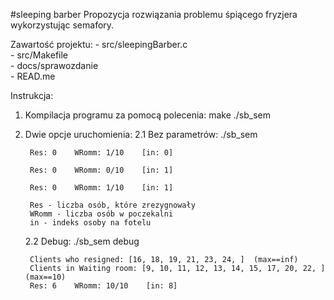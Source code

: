 #sleeping barber
Propozycja rozwiązania problemu śpiącego fryzjera wykorzystując semafory.

Zawartość projektu:
    - src/sleepingBarber.c      
    - src/Makefile              
    - docs/sprawozdanie         
    - READ.me 

Instrukcja: 
1. Kompilacja programu za pomocą polecenia: make ./sb_sem
2. Dwie opcje uruchomienia:
    2.1 Bez parametrów: ./sb_sem
    
        Res: 0    WRomm: 1/10    [in: 0]
        
        Res: 0    WRomm: 0/10    [in: 1]
        
        Res: 0    WRomm: 1/10    [in: 1]
        
        Res - liczba osób, które zrezygnowały
        WRomm - liczba osób w poczekalni
        in - indeks osoby na fotelu
    2.2 Debug: ./sb_sem debug
    
        Clients who resigned: [16, 18, 19, 21, 23, 24, ]  (max==inf)
        Clients in Waiting room: [9, 10, 11, 12, 13, 14, 15, 17, 20, 22, ]  (max==10)
        Res: 6    WRomm: 10/10    [in: 8]
